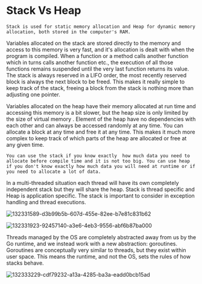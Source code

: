 # Stack Vs Heap

`Stack is used for static memory allocation and Heap for dynamic memory allocation, both stored in the computer's RAM.`

Variables allocated on the stack are stored directly to the memory and 
access to this memory is very fast, and it's allocation is dealt
with when the program is compiled. When a function or a method 
calls another function which in turns calls another function etc., 
the execution of all those functions remains suspended until the very 
last function returns its value. The stack is always reserved in a LIFO order, 
the most recently reserved block is always the next block to be freed. 
This makes it really simple to keep track of the stack, freeing a block from the stack is 
nothing more than adjusting one pointer.



Variables allocated on the heap have their memory
allocated at run time and accessing this memory is a
bit slower, but the heap size is only limited by 
the size of virtual memory . Element of the heap 
have no dependencies with each other and can always 
be accessed randomly at any time. You can allocate a block
at any time and free it at any time. 
This makes it much more complex to keep track of which parts of 
the heap are allocated or free at any given time.




`You can use the stack if you know exactly 
how much data you need to allocate before compile time and it is not too big.
You can use heap if you don't know exactly how much data you will need at runtime or if
you need to allocate a lot of data.`

In a multi-threaded situation each thread will have its own completely independent stack but they will share the heap. Stack is thread specific and Heap is application specific. The stack is important to consider in exception handling and thread executions.

![132331589-d3b99b5b-607d-455e-82ee-b7e81c831b62](https://user-images.githubusercontent.com/72151314/203355448-aeea62b4-a4e9-46a4-bb21-34947069b1de.png)

![132331923-92457140-a3e6-4eb3-9556-abf6b87ba000](https://user-images.githubusercontent.com/72151314/203355593-5914cbb8-ba2a-4c8f-a667-5e3dfe42b558.png)

Threads managed by the OS are completely abstracted away from us by the Go runtime, and we instead work with a new abstraction: goroutines. Goroutines are conceptually very similar to threads, but they exist within user space. This means the runtime, and not the OS, sets the rules of how stacks behave.

![132333229-cdf79232-a13a-4285-ba3a-eadd0bcb15ad](https://user-images.githubusercontent.com/72151314/203355918-6b8564d2-8329-4b23-8246-affcae30d457.png)

